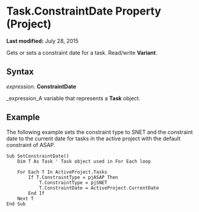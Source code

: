 
# Task.ConstraintDate Property (Project)

 **Last modified:** July 28, 2015

Gets or sets a constraint date for a task. Read/write  **Variant**.

## Syntax

 _expression_. **ConstraintDate**

 _expression_A variable that represents a  **Task** object.


## Example

The following example sets the constraint type to SNET and the constraint date to the current date for tasks in the active project with the default constraint of ASAP.


```
Sub SetConstraintDate() 
    Dim T As Task ' Task object used in For Each loop 
 
    For Each T In ActiveProject.Tasks 
        If T.ConstraintType = pjASAP Then 
            T.ConstraintType = pjSNET 
            T.ConstraintDate = ActiveProject.CurrentDate 
        End If 
    Next T 
End Sub
```


